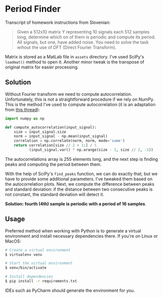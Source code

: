 # Period Finder

Transcript of homework instructions from Slovenian:

> Given a 512x10 matrix Y representing 10 signals each 512 samples long, determine which on of them is periodic and compute
> its period. All signals, but one, have added noise. You need to solve the task wihout the use of DFT (Direct Fourier
> Transform).

Matrix is stored as a MatLab file in `assets` directory. I've used SciPy's `loadmat()` method to open it. Another minor
tweak is the transpose of original matrix for easier processing.

## Solution

Without Fourier transform we need to compute autocorrelation. Unfortunately, this is not a straightforward procedure if
we rely on NumPy. This is the method I've used to compute autocorrelation (it is an adaptation from
[this thread](https://stackoverflow.com/questions/47351483/autocorrelation-to-estimate-periodicity-with-numpy)):

```python
import numpy as np

def compute_autocorrelation(input_signal):
    size = input_signal.size
    norm = input_signal - np.mean(input_signal)
    correlation = np.correlate(norm, norm, mode='same')
    return correlation[size // 2 + 1:] / \
           (input_signal.var() * np.arange(size - 1, size // 2, -1))
```

The autocorrelations array is 255 elements long, and the next step is finding peaks and computing the period between
them.

With the help of SciPy's `find_peaks` function, we can do exactly that, but we have to provide some additional parameters.
I've tweaked them based on the autocorrelation plots. Next, we compute the difference between peaks and standard deviation:
if the distance between two consecutive peaks is not constant, the standard deviation will detect it.

**Solution: fourth (4th) sample is periodic with a period of 16 samples**.

## Usage

Preferred method when working with Python is to generate a virtual environment and install necessary dependencies there.
If you're on Linux or MacOS:

```bash
# Create a virtual environment
$ virtualenv venv

# Start the virtual environment
$ venv/bin/activate

# Install dependencies
$ pip install -r requirements.txt
```

IDEs such as PyCharm should generate the environment for you.

